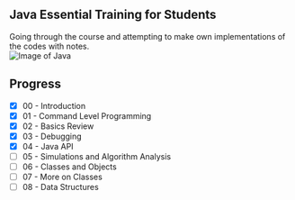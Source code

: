 Java Essential Training for Students
-----

Going through the course and attempting to make own implementations of the codes with notes.
<br>
![Image of Java](https://blog.gypsyengineer.com/wp-content/uploads/2016/08/java_logo.png)

Progress
-----
- [x] 00 - Introduction
- [x] 01 - Command Level Programming
- [x] 02 - Basics Review
- [x] 03 - Debugging
- [x] 04 - Java API
- [ ] 05 - Simulations and Algorithm Analysis
- [ ] 06 - Classes and Objects
- [ ] 07 - More on Classes
- [ ] 08 - Data Structures
